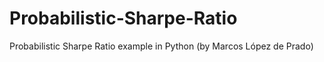 # Probabilistic-Sharpe-Ratio
Probabilistic Sharpe Ratio example in Python (by Marcos López de Prado)
